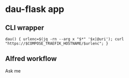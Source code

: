 # dau-flask app

## CLI wrapper

```shell
dau() { urlenc=$(jq -rn --arg x "$*" '$x|@uri'); curl "https://$COMPOSE_TRAEFIK_HOSTNAME/$urlenc"; }
```

## Alfred workflow

Ask me
